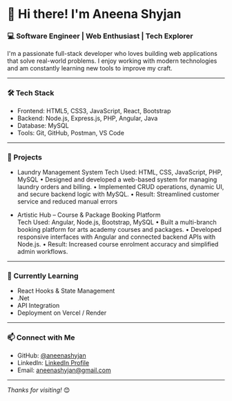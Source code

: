 # 👋 Hi there! I'm Aneena Shyjan

### 💻 Software Engineer | Web Enthusiast | Tech Explorer

I'm a passionate full-stack developer who loves building web applications that solve real-world problems. I enjoy working with modern technologies and am constantly learning new tools to improve my craft.

---

### 🛠️ Tech Stack

- Frontend: HTML5, CSS3, JavaScript, React, Bootstrap
- Backend: Node.js, Express.js, PHP, Angular, Java
- Database: MySQL
- Tools: Git, GitHub, Postman, VS Code

---

### 📌 Projects

- Laundry Management System	
Tech Used: HTML, CSS, JavaScript, PHP, MySQL
•	Designed and developed a web-based system for managing laundry orders and billing.
•	Implemented CRUD operations, dynamic UI, and secure backend logic with MySQL.
•	Result: Streamlined customer service and reduced manual errors

- Artistic Hub – Course & Package Booking Platform	
Tech Used: Angular, Node.js, Bootstrap, MySQL
•	Built a multi-branch booking platform for arts academy courses and packages.
•	Developed responsive interfaces with Angular and connected backend APIs with Node.js.
•	Result: Increased course enrolment accuracy and simplified admin workflows.


---

### 🌱 Currently Learning

- React Hooks & State Management
- .Net 
- API Integration  
- Deployment on Vercel / Render

---

### 📫 Connect with Me

- GitHub: [@aneenashyjan](https://github.com/aneenashyjan)
- LinkedIn: [LinkedIn Profile](https://www.linkedin.com/in/aneena-shyjan-607748320/)
- Email: aneenashyjan@gmail.com

---

_Thanks for visiting!_ 😊
